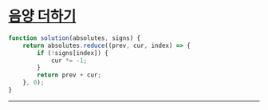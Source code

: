 # [음양 더하기](https://programmers.co.kr/learn/courses/30/lessons/76501)

```js
function solution(absolutes, signs) {
    return absolutes.reduce((prev, cur, index) => {
        if (!signs[index]) {
            cur *= -1;
        }
        return prev + cur;
    }, 0);
}
```

---